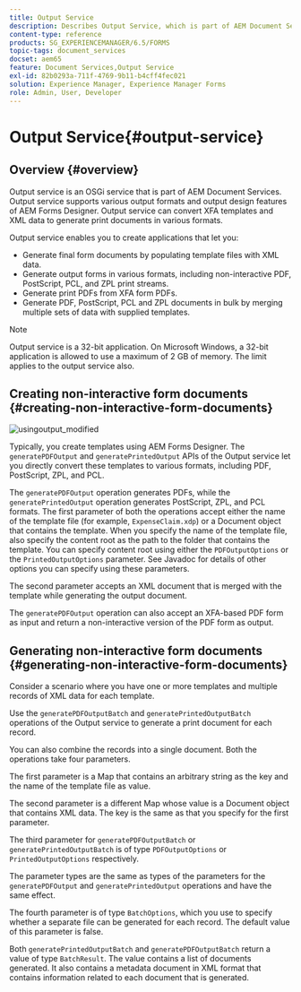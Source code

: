```yaml
---
title: Output Service
description: Describes Output Service, which is part of AEM Document Services
content-type: reference
products: SG_EXPERIENCEMANAGER/6.5/FORMS
topic-tags: document_services
docset: aem65
feature: Document Services,Output Service
exl-id: 82b0293a-711f-4769-9b11-b4cff4fec021
solution: Experience Manager, Experience Manager Forms
role: Admin, User, Developer
---
```

# Output Service{#output-service}

## Overview {#overview}

Output service is an OSGi service that is part of AEM Document Services. Output service supports various output formats and output design features of AEM Forms Designer. Output service can convert XFA templates and XML data to generate print documents in various formats.

Output service enables you to create applications that let you:

* Generate final form documents by populating template files with XML data.
* Generate output forms in various formats, including non-interactive PDF, PostScript, PCL, and ZPL print streams.
* Generate print PDFs from XFA form PDFs.
* Generate PDF, PostScript, PCL and ZPL documents in bulk by merging multiple sets of data with supplied templates.

>[!NOTE]
>
>Output service is a 32-bit application. On Microsoft Windows, a 32-bit application is allowed to use a maximum of 2 GB of memory. The limit applies to the output service also.

## Creating non-interactive form documents {#creating-non-interactive-form-documents}

![usingoutput_modified](assets/usingoutput_modified.png)

Typically, you create templates using AEM Forms Designer. The `generatePDFOutput` and `generatePrintedOutput` APIs of the Output service let you directly convert these templates to various formats, including PDF, PostScript, ZPL, and PCL.

The `generatePDFOutput` operation generates PDFs, while the `generatePrintedOutput` operation generates PostScript, ZPL, and PCL formats. The first parameter of both the operations accept either the name of the template file (for example, `ExpenseClaim.xdp`) or a Document object that contains the template. When you specify the name of the template file, also specify the content root as the path to the folder that contains the template. You can specify content root using either the `PDFOutputOptions` or the `PrintedOutputOptions` parameter. See Javadoc for details of other options you can specify using these parameters.

The second parameter accepts an XML document that is merged with the template while generating the output document.

The `generatePDFOutput` operation can also accept an XFA-based PDF form as input and return a non-interactive version of the PDF form as output.

## Generating non-interactive form documents {#generating-non-interactive-form-documents}

Consider a scenario where you have one or more templates and multiple records of XML data for each template.

Use the `generatePDFOutputBatch` and `generatePrintedOutputBatch` operations of the Output service to generate a print document for each record.

You can also combine the records into a single document. Both the operations take four parameters.

The first parameter is a Map that contains an arbitrary string as the key and the name of the template file as value.

The second parameter is a different Map whose value is a Document object that contains XML data. The key is the same as that you specify for the first parameter.

The third parameter for `generatePDFOutputBatch` or `generatePrintedOutputBatch` is of type `PDFOutputOptions` or `PrintedOutputOptions` respectively.

The parameter types are the same as types of the parameters for the `generatePDFOutput` and `generatePrintedOutput` operations and have the same effect.

The fourth parameter is of type `BatchOptions`, which you use to specify whether a separate file can be generated for each record. The default value of this parameter is false.

Both `generatePrintedOutputBatch` and `generatePDFOutputBatch` return a value of type `BatchResult`. The value contains a list of documents generated. It also contains a metadata document in XML format that contains information related to each document that is generated.
